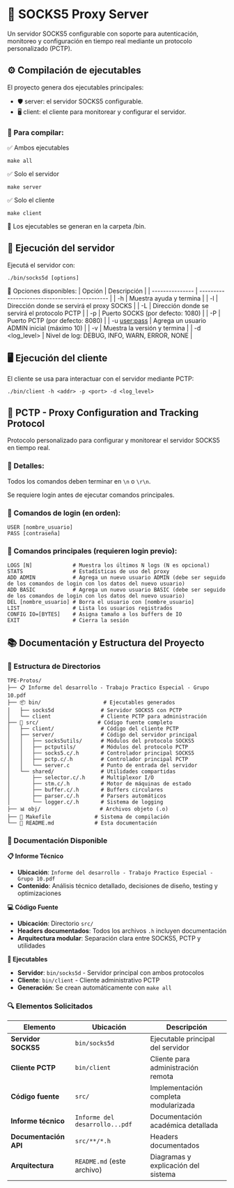 # 🧦 SOCKS5 Proxy Server
Un servidor SOCKS5 configurable con soporte para autenticación, monitoreo y configuración en tiempo real mediante un protocolo personalizado (PCTP).

## ⚙️ Compilación de ejecutables
El proyecto genera dos ejecutables principales:

* 🛡️ server: el servidor SOCKS5 configurable.
* 🖥️ client: el cliente para monitorear y configurar el servidor.

### 🔨 Para compilar:
✅ Ambos ejecutables

```
make all
```
✅ Solo el servidor

```
make server
```
✅ Solo el cliente

```
make client
```

📁 Los ejecutables se generan en la carpeta /bin.

## 🚀 Ejecución del servidor
Ejecutá el servidor con:

```
./bin/socks5d [options]
```

📄 Opciones disponibles:
| Opción	      | Descripción                                   |
| --------------- | --------------------------------------------- |
| -h	          | Muestra ayuda y termina                       |
| -l <addr>	      | Dirección donde se servirá el proxy SOCKS     |
| -L <addr>	      | Dirección donde se servirá el protocolo PCTP  |
| -p <port>	      | Puerto SOCKS (por defecto: 1080)              |
| -P <port>	      | Puerto PCTP (por defecto: 8080)               |
| -u <user:pass>  |	Agrega un usuario ADMIN inicial (máximo 10)   |
| -v	          | Muestra la versión y termina                  |
| -d <log_level>  |	Nivel de log: DEBUG, INFO, WARN, ERROR, NONE  |

## 🖥️ Ejecución del cliente
El cliente se usa para interactuar con el servidor mediante PCTP:

```
./bin/client -h <addr> -p <port> -d <log_level>
```

## 📡 PCTP - Proxy Configuration and Tracking Protocol
Protocolo personalizado para configurar y monitorear el servidor SOCKS5 en tiempo real.

### 📌 Detalles:
Todos los comandos deben terminar en `\n` o `\r\n`.

Se requiere login antes de ejecutar comandos principales.

### 🔐 Comandos de login (en orden):

```
USER [nombre_usuario]
PASS [contraseña]
```
### 🧭 Comandos principales (requieren login previo):

```
LOGS [N]             # Muestra los últimos N logs (N es opcional)
STATS                # Estadísticas de uso del proxy
ADD ADMIN            # Agrega un nuevo usuario ADMIN (debe ser seguido de los comandos de login con los datos del nuevo usuario)
ADD BASIC            # Agrega un nuevo usuario BASIC (debe ser seguido de los comandos de login con los datos del nuevo usuario)
DEL [nombre_usuario] # Borra el usuario con [nombre_usuario]
LIST                 # Lista los usuarios registrados
CONFIG IO=[BYTES]    # Asigna tamaño a los buffers de IO
EXIT                 # Cierra la sesión
```
## 📚 Documentación y Estructura del Proyecto

### 📁 Estructura de Directorios

```
TPE-Protos/
├── 📋 Informe del desarrollo - Trabajo Practico Especial - Grupo 10.pdf
├── 📦 bin/                    # Ejecutables generados
│   ├── socks5d               # Servidor SOCKS5 con PCTP
│   └── client                # Cliente PCTP para administración
├── 🔧 src/                   # Código fuente completo
│   ├── client/               # Código del cliente PCTP
│   ├── server/               # Código del servidor principal
│   │   ├── socks5utils/      # Módulos del protocolo SOCKS5
│   │   ├── pctputils/        # Módulos del protocolo PCTP
│   │   ├── socks5.c/.h       # Controlador principal SOCKS5
│   │   ├── pctp.c/.h         # Controlador principal PCTP
│   │   └── server.c          # Punto de entrada del servidor
│   └── shared/               # Utilidades compartidas
│       ├── selector.c/.h     # Multiplexor I/O
│       ├── stm.c/.h          # Motor de máquinas de estado
│       ├── buffer.c/.h       # Buffers circulares
│       ├── parser.c/.h       # Parsers automáticos
│       └── logger.c/.h       # Sistema de logging
├── 📊 obj/                   # Archivos objeto (.o)
├── 🔨 Makefile              # Sistema de compilación
└── 📖 README.md             # Esta documentación
```

### 📄 Documentación Disponible

**📋 Informe Técnico**
- **Ubicación**: `Informe del desarrollo - Trabajo Practico Especial - Grupo 10.pdf`
- **Contenido**: Análisis técnico detallado, decisiones de diseño, testing y optimizaciones

**💻 Código Fuente**
- **Ubicación**: Directorio `src/`
- **Headers documentados**: Todos los archivos `.h` incluyen documentación
- **Arquitectura modular**: Separación clara entre SOCKS5, PCTP y utilidades

**🔧 Ejecutables**
- **Servidor**: `bin/socks5d` - Servidor principal con ambos protocolos
- **Cliente**: `bin/client` - Cliente administrativo PCTP
- **Generación**: Se crean automáticamente con `make all`

### 🔍 Elementos Solicitados

| Elemento | Ubicación | Descripción |
|----------|-----------|-------------|
| **Servidor SOCKS5** | `bin/socks5d` | Ejecutable principal del servidor |
| **Cliente PCTP** | `bin/client` | Cliente para administración remota |
| **Código fuente** | `src/` | Implementación completa modularizada |
| **Informe técnico** | `Informe del desarrollo...pdf` | Documentación académica detallada |
| **Documentación API** | `src/**/*.h` | Headers documentados |
| **Arquitectura** | `README.md` (este archivo) | Diagramas y explicación del sistema |
